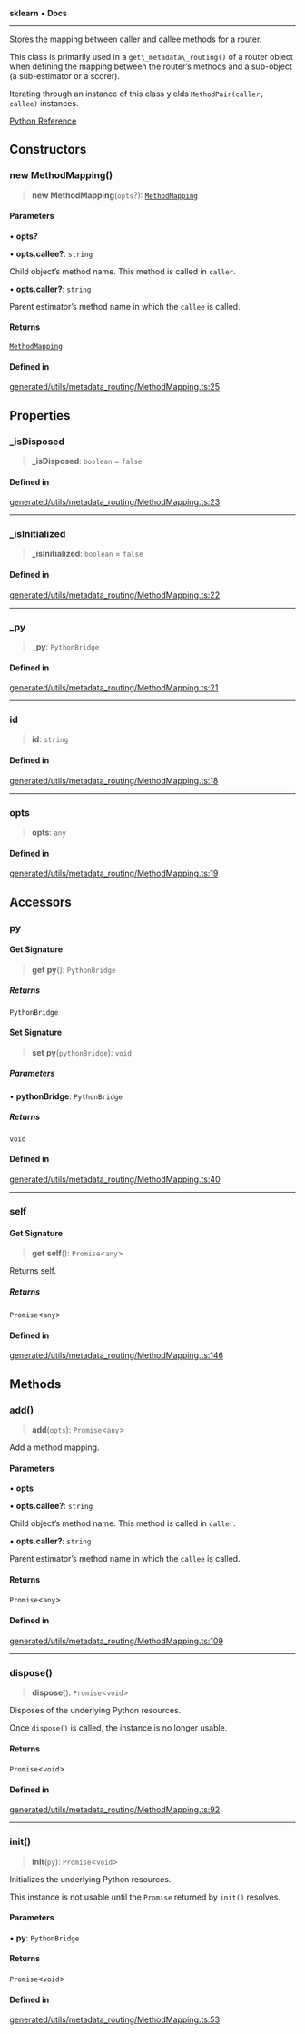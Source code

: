 **sklearn** • **Docs**

***

Stores the mapping between caller and callee methods for a router.

This class is primarily used in a `get\_metadata\_routing()` of a router object when defining the mapping between the router’s methods and a sub-object (a sub-estimator or a scorer).

Iterating through an instance of this class yields `MethodPair(caller, callee)` instances.

[Python Reference](https://scikit-learn.org/stable/modules/generated/sklearn.utils.metadata_routing.MethodMapping.html)

## Constructors

### new MethodMapping()

> **new MethodMapping**(`opts`?): [`MethodMapping`](MethodMapping.md)

#### Parameters

• **opts?**

• **opts.callee?**: `string`

Child object’s method name. This method is called in `caller`.

• **opts.caller?**: `string`

Parent estimator’s method name in which the `callee` is called.

#### Returns

[`MethodMapping`](MethodMapping.md)

#### Defined in

[generated/utils/metadata\_routing/MethodMapping.ts:25](https://github.com/transitive-bullshit/scikit-learn-ts/blob/0c1bb72d9c175bd83cea17bef83f84e3230eb739/packages/sklearn/src/generated/utils/metadata_routing/MethodMapping.ts#L25)

## Properties

### \_isDisposed

> **\_isDisposed**: `boolean` = `false`

#### Defined in

[generated/utils/metadata\_routing/MethodMapping.ts:23](https://github.com/transitive-bullshit/scikit-learn-ts/blob/0c1bb72d9c175bd83cea17bef83f84e3230eb739/packages/sklearn/src/generated/utils/metadata_routing/MethodMapping.ts#L23)

***

### \_isInitialized

> **\_isInitialized**: `boolean` = `false`

#### Defined in

[generated/utils/metadata\_routing/MethodMapping.ts:22](https://github.com/transitive-bullshit/scikit-learn-ts/blob/0c1bb72d9c175bd83cea17bef83f84e3230eb739/packages/sklearn/src/generated/utils/metadata_routing/MethodMapping.ts#L22)

***

### \_py

> **\_py**: `PythonBridge`

#### Defined in

[generated/utils/metadata\_routing/MethodMapping.ts:21](https://github.com/transitive-bullshit/scikit-learn-ts/blob/0c1bb72d9c175bd83cea17bef83f84e3230eb739/packages/sklearn/src/generated/utils/metadata_routing/MethodMapping.ts#L21)

***

### id

> **id**: `string`

#### Defined in

[generated/utils/metadata\_routing/MethodMapping.ts:18](https://github.com/transitive-bullshit/scikit-learn-ts/blob/0c1bb72d9c175bd83cea17bef83f84e3230eb739/packages/sklearn/src/generated/utils/metadata_routing/MethodMapping.ts#L18)

***

### opts

> **opts**: `any`

#### Defined in

[generated/utils/metadata\_routing/MethodMapping.ts:19](https://github.com/transitive-bullshit/scikit-learn-ts/blob/0c1bb72d9c175bd83cea17bef83f84e3230eb739/packages/sklearn/src/generated/utils/metadata_routing/MethodMapping.ts#L19)

## Accessors

### py

#### Get Signature

> **get** **py**(): `PythonBridge`

##### Returns

`PythonBridge`

#### Set Signature

> **set** **py**(`pythonBridge`): `void`

##### Parameters

• **pythonBridge**: `PythonBridge`

##### Returns

`void`

#### Defined in

[generated/utils/metadata\_routing/MethodMapping.ts:40](https://github.com/transitive-bullshit/scikit-learn-ts/blob/0c1bb72d9c175bd83cea17bef83f84e3230eb739/packages/sklearn/src/generated/utils/metadata_routing/MethodMapping.ts#L40)

***

### self

#### Get Signature

> **get** **self**(): `Promise`\<`any`\>

Returns self.

##### Returns

`Promise`\<`any`\>

#### Defined in

[generated/utils/metadata\_routing/MethodMapping.ts:146](https://github.com/transitive-bullshit/scikit-learn-ts/blob/0c1bb72d9c175bd83cea17bef83f84e3230eb739/packages/sklearn/src/generated/utils/metadata_routing/MethodMapping.ts#L146)

## Methods

### add()

> **add**(`opts`): `Promise`\<`any`\>

Add a method mapping.

#### Parameters

• **opts**

• **opts.callee?**: `string`

Child object’s method name. This method is called in `caller`.

• **opts.caller?**: `string`

Parent estimator’s method name in which the `callee` is called.

#### Returns

`Promise`\<`any`\>

#### Defined in

[generated/utils/metadata\_routing/MethodMapping.ts:109](https://github.com/transitive-bullshit/scikit-learn-ts/blob/0c1bb72d9c175bd83cea17bef83f84e3230eb739/packages/sklearn/src/generated/utils/metadata_routing/MethodMapping.ts#L109)

***

### dispose()

> **dispose**(): `Promise`\<`void`\>

Disposes of the underlying Python resources.

Once `dispose()` is called, the instance is no longer usable.

#### Returns

`Promise`\<`void`\>

#### Defined in

[generated/utils/metadata\_routing/MethodMapping.ts:92](https://github.com/transitive-bullshit/scikit-learn-ts/blob/0c1bb72d9c175bd83cea17bef83f84e3230eb739/packages/sklearn/src/generated/utils/metadata_routing/MethodMapping.ts#L92)

***

### init()

> **init**(`py`): `Promise`\<`void`\>

Initializes the underlying Python resources.

This instance is not usable until the `Promise` returned by `init()` resolves.

#### Parameters

• **py**: `PythonBridge`

#### Returns

`Promise`\<`void`\>

#### Defined in

[generated/utils/metadata\_routing/MethodMapping.ts:53](https://github.com/transitive-bullshit/scikit-learn-ts/blob/0c1bb72d9c175bd83cea17bef83f84e3230eb739/packages/sklearn/src/generated/utils/metadata_routing/MethodMapping.ts#L53)
